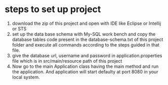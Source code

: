 # steps to set up project
  1. download the zip of this project and open with IDE like Eclipse or Intellij or STS
  2. set up the data base schema with My-SQL work bench and copy the database tables code present in the database-schema.txt of this project folder and execute all commands according to the steps guided in that file.
  3. give the database url, username and password in application.properties file which is in src/main/resource path of this project
  4. Now go to the main Application class having the main method and run the application. And application will start defaulty at port 8080 in your local system.
